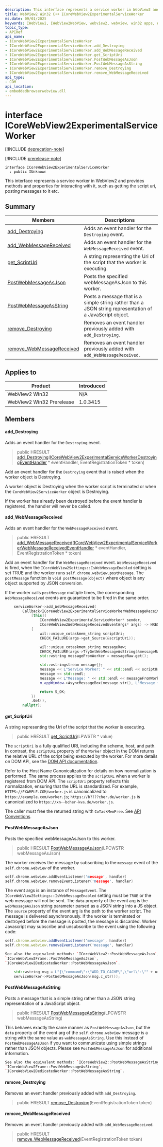 ```yaml
---
description: This interface represents a service worker in WebView2 and provides methods and properties for interacting with it, such as getting the script uri, posting messages to it etc.
title: WebView2 Win32 C++ ICoreWebView2ExperimentalServiceWorker
ms.date: 09/01/2025
keywords: IWebView2, IWebView2WebView, webview2, webview, win32 apps, win32, edge, ICoreWebView2, ICoreWebView2Controller, browser control, edge html, ICoreWebView2ExperimentalServiceWorker
topic_type: 
- APIRef
api_name:
- ICoreWebView2ExperimentalServiceWorker
- ICoreWebView2ExperimentalServiceWorker.add_Destroying
- ICoreWebView2ExperimentalServiceWorker.add_WebMessageReceived
- ICoreWebView2ExperimentalServiceWorker.get_ScriptUri
- ICoreWebView2ExperimentalServiceWorker.PostWebMessageAsJson
- ICoreWebView2ExperimentalServiceWorker.PostWebMessageAsString
- ICoreWebView2ExperimentalServiceWorker.remove_Destroying
- ICoreWebView2ExperimentalServiceWorker.remove_WebMessageReceived
api_type:
- COM
api_location:
- embeddedbrowserwebview.dll
---
```


# interface ICoreWebView2ExperimentalServiceWorker

[!INCLUDE [deprecation-note](../includes/deprecation-note.md)]

[!INCLUDE [prerelease-note](../includes/prerelease-note.md)]

```
interface ICoreWebView2ExperimentalServiceWorker
  : public IUnknown
```

This interface represents a service worker in WebView2 and provides methods and properties for interacting with it, such as getting the script uri, posting messages to it etc.

## Summary

 Members                        | Descriptions
--------------------------------|---------------------------------------------
[add_Destroying](#add_destroying) | Adds an event handler for the `Destroying` event.
[add_WebMessageReceived](#add_webmessagereceived) | Adds an event handler for the `WebMessageReceived` event.
[get_ScriptUri](#get_scripturi) | A string representing the Uri of the script that the worker is executing.
[PostWebMessageAsJson](#postwebmessageasjson) | Posts the specified webMessageAsJson to this worker.
[PostWebMessageAsString](#postwebmessageasstring) | Posts a message that is a simple string rather than a JSON string representation of a JavaScript object.
[remove_Destroying](#remove_destroying) | Removes an event handler previously added with `add_Destroying`.
[remove_WebMessageReceived](#remove_webmessagereceived) | Removes an event handler previously added with `add_WebMessageReceived`.

## Applies to

Product                         | Introduced
--------------------------------|---------------------------------------------
WebView2 Win32            |    N/A
WebView2 Win32 Prerelease |    1.0.3415

## Members

#### add_Destroying

Adds an event handler for the `Destroying` event.

> public HRESULT [add_Destroying](#add_destroying)([ICoreWebView2ExperimentalServiceWorkerDestroyingEventHandler](icorewebview2experimentalserviceworkerdestroyingeventhandler.md#icorewebview2experimentalserviceworkerdestroyingeventhandler) * eventHandler, EventRegistrationToken * token)

Add an event handler for the `Destroying` event that is raised when the worker object is Destroying.

A worker object is Destroying when the worker script is terminated or when the `CoreWebView2ServiceWorker` object is Destroying.

If the worker has already been destroyed before the event handler is registered, the handler will never be called.

#### add_WebMessageReceived

Adds an event handler for the `WebMessageReceived` event.

> public HRESULT [add_WebMessageReceived](#add_webmessagereceived)([ICoreWebView2ExperimentalServiceWorkerWebMessageReceivedEventHandler](icorewebview2experimentalserviceworkerwebmessagereceivedeventhandler.md#icorewebview2experimentalserviceworkerwebmessagereceivedeventhandler) * eventHandler, EventRegistrationToken * token)

Add an event handler for the `WebMessageReceived` event. `WebMessageReceived` is fired, when the `ICoreWebView2Settings::IsWebMessageEnabled` setting is set TRUE and the worker runs `self.chrome.webview.postMessage`. The `postMessage` function is `void postMessage(object)` where object is any object supported by JSON conversion.

If the worker calls `postMessage` multiple times, the corresponding `WebMessageReceived` events are guaranteed to be fired in the same order.

```cpp
    serviceWorker->add_WebMessageReceived(
        Callback<ICoreWebView2ExperimentalServiceWorkerWebMessageReceivedEventHandler>(
            [this](
                ICoreWebView2ExperimentalServiceWorker* sender,
                ICoreWebView2WebMessageReceivedEventArgs* args) -> HRESULT
            {
                wil::unique_cotaskmem_string scriptUri;
                CHECK_FAILURE(args->get_Source(&scriptUri));

                wil::unique_cotaskmem_string messageRaw;
                CHECK_FAILURE(args->TryGetWebMessageAsString(&messageRaw));
                std::wstring messageFromWorker = messageRaw.get();

                std::wstringstream message{};
                message << L"Service Worker: " << std::endl << scriptUri.get() << std::endl;
                message << std::endl;
                message << L"Message: " << std::endl << messageFromWorker << std::endl;
                m_appWindow->AsyncMessageBox(message.str(), L"Message from Service Worker");

                return S_OK;
            })
            .Get(),
        nullptr);
```

#### get_ScriptUri

A string representing the Uri of the script that the worker is executing.

> public HRESULT [get_ScriptUri](#get_scripturi)(LPWSTR * value)

The `scriptUri` is a fully qualified URI, including the scheme, host, and path. In contrast, the `scriptURL` property of the `Worker` object in the DOM returns the relative URL of the script being executed by the worker. For more details on DOM API, see the [DOM API documentation](https://developer.mozilla.org/docs/Web/API/Worker/scriptURL).

Refer to the Host Name Canonicalization for details on how normalization is performed. The same process applies to the `scriptURL` when a worker is registered from DOM API. The `scriptUri` property reflects this normalization, ensuring that the URL is standardized. For example, `HTTPS://EXAMPLE.COM/worker.js` is canonicalized to `https://example.com/worker.js`; `https://b????cher.de/worker.js` is canonicalized to `https://xn--bcher-kva.de/worker.js`.

The caller must free the returned string with `CoTaskMemFree`. See [API Conventions](/microsoft-edge/webview2/concepts/win32-api-conventions#strings).

#### PostWebMessageAsJson

Posts the specified webMessageAsJson to this worker.

> public HRESULT [PostWebMessageAsJson](#postwebmessageasjson)(LPCWSTR webMessageAsJson)

The worker receives the message by subscribing to the `message` event of the `self.chrome.webview` of the worker.

```cpp
self.chrome.webview.addEventListener('message', handler)
self.chrome.webview.removeEventListener('message', handler)
```

The event args is an instance of `MessageEvent`. The `ICoreWebView2Settings::IsWebMessageEnabled` setting must be `TRUE` or the web message will not be sent. The `data` property of the event arg is the `webMessageAsJson` string parameter parsed as a JSON string into a JS object. The `source` property of the event arg is the path to the worker script. The message is delivered asynchronously. If the worker is terminated or destroyed before the message is posted, the message is discarded. Worker Javascript may subscribe and unsubscribe to the event using the following code: 
```js
self.chrome.webview.addEventListener('message', handler)
self.chrome.webview.removeEventListener('message', handler)
```

```cpp
See also the equivalent methods: `ICoreWebView2::PostWebMessageAsJson`,
`ICoreWebView2Frame::PostWebMessageAsJson`,
`ICoreWebView2DedicatedWorker::PostWebMessageAsJson`.
```

```cpp
    std::wstring msg = L"{\"command\":\"ADD_TO_CACHE\",\"url\":\"" + url + L"\"}";
    serviceWorker->PostWebMessageAsJson(msg.c_str());
```

#### PostWebMessageAsString

Posts a message that is a simple string rather than a JSON string representation of a JavaScript object.

> public HRESULT [PostWebMessageAsString](#postwebmessageasstring)(LPCWSTR webMessageAsString)

This behaves exactly the same manner as `PostWebMessageAsJson`, but the `data` property of the event arg of the `self.chrome.webview` message is a string with the same value as `webMessageAsString`. Use this instead of `PostWebMessageAsJson` if you want to communicate using simple strings rather than JSON objects. Please see `PostWebMessageAsJson` for additional information. 
```cpp
See also the equivalent methods: `ICoreWebView2::PostWebMessageAsString`
`ICoreWebView2Frame::PostWebMessageAsString`,
`ICoreWebView2DedicatedWorker::PostWebMessageAsString`.
```

#### remove_Destroying

Removes an event handler previously added with `add_Destroying`.

> public HRESULT [remove_Destroying](#remove_destroying)(EventRegistrationToken token)

#### remove_WebMessageReceived

Removes an event handler previously added with `add_WebMessageReceived`.

> public HRESULT [remove_WebMessageReceived](#remove_webmessagereceived)(EventRegistrationToken token)

